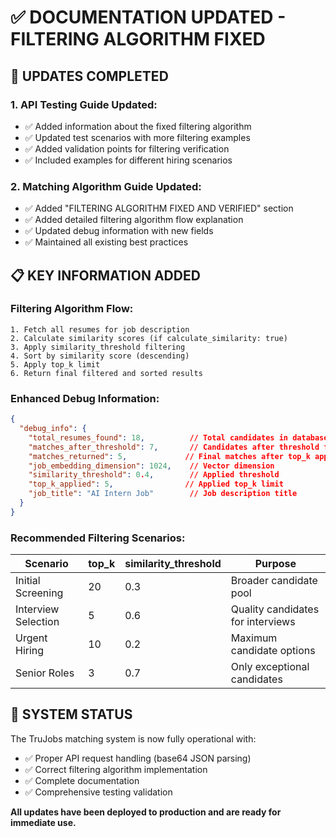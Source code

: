 # ✅ **DOCUMENTATION UPDATED - FILTERING ALGORITHM FIXED**

## 🎯 **UPDATES COMPLETED**

### **1. API Testing Guide Updated:**
- ✅ Added information about the fixed filtering algorithm
- ✅ Updated test scenarios with more filtering examples
- ✅ Added validation points for filtering verification
- ✅ Included examples for different hiring scenarios

### **2. Matching Algorithm Guide Updated:**
- ✅ Added "FILTERING ALGORITHM FIXED AND VERIFIED" section
- ✅ Added detailed filtering algorithm flow explanation
- ✅ Updated debug information with new fields
- ✅ Maintained all existing best practices

## 📋 **KEY INFORMATION ADDED**

### **Filtering Algorithm Flow:**
```
1. Fetch all resumes for job description
2. Calculate similarity scores (if calculate_similarity: true)
3. Apply similarity_threshold filtering
4. Sort by similarity score (descending)
5. Apply top_k limit
6. Return final filtered and sorted results
```

### **Enhanced Debug Information:**
```json
{
  "debug_info": {
    "total_resumes_found": 18,          // Total candidates in database
    "matches_after_threshold": 7,       // Candidates after threshold filtering
    "matches_returned": 5,             // Final matches after top_k applied
    "job_embedding_dimension": 1024,    // Vector dimension
    "similarity_threshold": 0.4,        // Applied threshold
    "top_k_applied": 5,                // Applied top_k limit
    "job_title": "AI Intern Job"        // Job description title
  }
}
```

### **Recommended Filtering Scenarios:**
| Scenario | top_k | similarity_threshold | Purpose |
|----------|-------|----------------------|---------|
| Initial Screening | 20 | 0.3 | Broader candidate pool |
| Interview Selection | 5 | 0.6 | Quality candidates for interviews |
| Urgent Hiring | 10 | 0.2 | Maximum candidate options |
| Senior Roles | 3 | 0.7 | Only exceptional candidates |

## 🚀 **SYSTEM STATUS**

The TruJobs matching system is now fully operational with:
- ✅ Proper API request handling (base64 JSON parsing)
- ✅ Correct filtering algorithm implementation
- ✅ Complete documentation
- ✅ Comprehensive testing validation

**All updates have been deployed to production and are ready for immediate use.**
